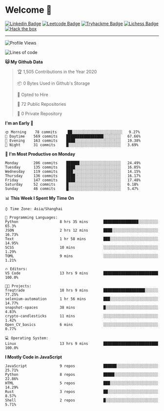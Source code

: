 # Welcome 👋

[![Linkedin Badge](https://img.shields.io/badge/-PedroTorres-blue?style=flat-square&logo=Linkedin&logoColor=white&link=https://www.linkedin.com/in/PedroTorres/)](https://www.linkedin.com/in/pedro-torres-cruz/)
[![Leetcode Badge](https://img.shields.io/badge/profile-leetcode-green)](https://leetcode.com/corfucinas/)
[![Tryhackme Badge](https://img.shields.io/badge/profile-tryhackme-blue)](https://tryhackme.com/p/Corfucinas/)
[![Lichess Badge](https://img.shields.io/badge/challenge_me-lichess-yellow)](https://lichess.org/@/Corfucinas)
[![Hack the box](https://img.shields.io/badge/hack_the_box-profile-red)](https://www.hackthebox.eu/profile/375826)

---

<!--START_SECTION:waka-->
![Profile Views](http://img.shields.io/badge/Profile%20Views-0-blue)

![Lines of code](https://img.shields.io/badge/From%20Hello%20World%20I%27ve%20Written-17.1%20million%20lines%20of%20code-blue)

**🐱 My Github Data** 

> 🏆 1,505 Contributions in the Year 2020
 > 
> 📦 0 Bytes Used in Github's Storage 
 > 
> 💼 Opted to Hire
 > 
> 📜 72 Public Repositories
 > 
> 🔑 0 Private Repository 
 > 
**I'm an Early 🐤** 

```text
🌞 Morning    78 commits     ██░░░░░░░░░░░░░░░░░░░░░░░   9.27% 
🌆 Daytime    569 commits    █████████████████░░░░░░░░   67.66% 
🌃 Evening    163 commits    ████░░░░░░░░░░░░░░░░░░░░░   19.38% 
🌙 Night      31 commits     █░░░░░░░░░░░░░░░░░░░░░░░░   3.69%

```
📅 **I'm Most Productive on Monday** 

```text
Monday       206 commits    ██████░░░░░░░░░░░░░░░░░░░   24.49% 
Tuesday      135 commits    ████░░░░░░░░░░░░░░░░░░░░░   16.05% 
Wednesday    119 commits    ███░░░░░░░░░░░░░░░░░░░░░░   14.15% 
Thursday     136 commits    ████░░░░░░░░░░░░░░░░░░░░░   16.17% 
Friday       147 commits    ████░░░░░░░░░░░░░░░░░░░░░   17.48% 
Saturday     52 commits     █░░░░░░░░░░░░░░░░░░░░░░░░   6.18% 
Sunday       46 commits     █░░░░░░░░░░░░░░░░░░░░░░░░   5.47%

```


📊 **This Week I Spent My Time On** 

```text
⌚︎ Time Zone: Asia/Shanghai

💬 Programming Languages: 
Python                   8 hrs 35 mins       ████████████████░░░░░░░░░   65.3% 
JSON                     2 hrs 12 mins       ████░░░░░░░░░░░░░░░░░░░░░   16.73% 
Text                     1 hr 58 mins        ███░░░░░░░░░░░░░░░░░░░░░░   14.95% 
SCSS                     10 mins             ░░░░░░░░░░░░░░░░░░░░░░░░░   1.29% 
TOML                     9 mins              ░░░░░░░░░░░░░░░░░░░░░░░░░   1.21%

🔥 Editors: 
VS Code                  13 hrs 9 mins       █████████████████████████   100.0%

🐱‍💻 Projects: 
freqtrade                10 hrs 9 mins       ███████████████████░░░░░░   77.25% 
selenium-automation      1 hr 56 mins        ███░░░░░░░░░░░░░░░░░░░░░░   14.77% 
snapshot-spaces          38 mins             █░░░░░░░░░░░░░░░░░░░░░░░░   4.83% 
crypto-candlesticks      11 mins             ░░░░░░░░░░░░░░░░░░░░░░░░░   1.42% 
Open_CV_basics           6 mins              ░░░░░░░░░░░░░░░░░░░░░░░░░   0.77%

💻 Operating System: 
Linux                    13 hrs 9 mins       █████████████████████████   100.0%

```

**I Mostly Code in JavaScript** 

```text
JavaScript               9 repos             ██████░░░░░░░░░░░░░░░░░░░   25.71% 
Python                   8 repos             █████░░░░░░░░░░░░░░░░░░░░   22.86% 
HTML                     5 repos             ███░░░░░░░░░░░░░░░░░░░░░░   14.29% 
Rust                     3 repos             ██░░░░░░░░░░░░░░░░░░░░░░░   8.57% 
Shell                    2 repos             █░░░░░░░░░░░░░░░░░░░░░░░░   5.71%

```



<!--END_SECTION:waka-->
